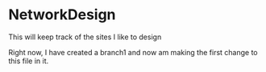 # NetworkDesign
This will keep track of the sites I like to design

Right now, I have created a branch1 and now am making the first change to this file in it. 
